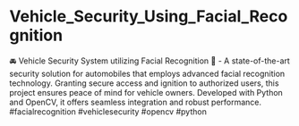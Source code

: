 # Vehicle_Security_Using_Facial_Recognition
🚘 Vehicle Security System utilizing Facial Recognition 📸 - A state-of-the-art security solution for automobiles that employs advanced facial recognition technology. Granting secure access and ignition to authorized users, this project ensures peace of mind for vehicle owners. Developed with Python and OpenCV, it offers seamless integration and robust performance. #facialrecognition #vehiclesecurity #opencv #python
